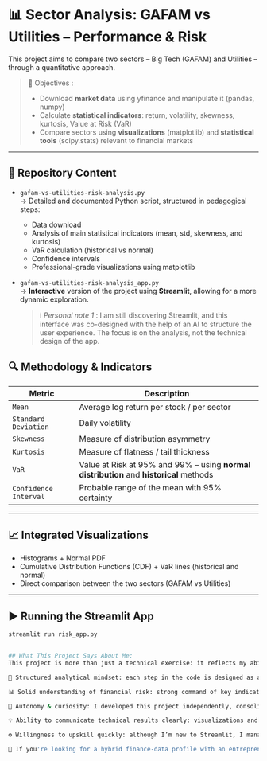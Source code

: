 # 📊 Sector Analysis: GAFAM vs Utilities – Performance & Risk

This project aims to compare two sectors – Big Tech (GAFAM) and Utilities – through a quantitative approach.

> 🎯 Objectives :
> - Download **market data** using yfinance and manipulate it (pandas, numpy)
> - Calculate **statistical indicators**: return, volatility, skewness, kurtosis, Value at Risk (VaR)
> - Compare sectors using **visualizations** (matplotlib) and **statistical tools** (scipy.stats) relevant to financial markets

---

## 📁 Repository Content

- `gafam-vs-utilities-risk-analysis.py`  
  → Detailed and documented Python script, structured in pedagogical steps:
  - Data download
  - Analysis of main statistical indicators (mean, std, skewness, and kurtosis)
  - VaR calculation (historical vs normal)
  - Confidence intervals
  - Professional-grade visualizations using matplotlib


- `gafam-vs-utilities-risk-analysis_app.py`  
  → **Interactive** version of the project using **Streamlit**, allowing for a more dynamic exploration.
  > ℹ️ *Personal note 1* : I am still discovering Streamlit, and this interface was co-designed with the help of an AI to structure the user experience. The focus is on the analysis, not the technical design of the app.



## 🔍 Methodology & Indicators

| Metric        | Description                                                                 |
|-----------------|-------------------------------------------------------------------------------|
| `Mean`          | Average log return per stock / per sector                        |
| `Standard Deviation` | Daily volatility                                                    |
| `Skewness`      | Measure of distribution asymmetry                                      |
| `Kurtosis`      | Measure of flatness / tail thickness                                        |
| `VaR`           | Value at Risk at 95% and 99% – using **normal distribution** and **historical** methods            |
| `Confidence Interval` | Probable range of the mean with 95% certainty                      |

---

## 📈 Integrated Visualizations

- Histograms + Normal PDF
- Cumulative Distribution Functions (CDF) + VaR lines (historical and normal)
- Direct comparison between the two sectors (GAFAM vs Utilities)
---
## ▶️ Running the Streamlit App

```bash
streamlit run risk_app.py


## What This Project Says About Me: 
This project is more than just a technical exercise: it reflects my ability to apply data skills to real-world financial problems. Here’s what it will tell you about me:

🎯 Structured analytical mindset: each step in the code is designed as a rigorous, reproducible, and interpretable analysis process.

📊 Solid understanding of financial risk: strong command of key indicators (volatility, VaR, return distribution), relevant for risk-sensitive sectors.

🧠 Autonomy & curiosity: I developed this project independently, consolidating my knowledge in quantitative finance and Python through external resources.

💡 Ability to communicate technical results clearly: visualizations and comments are decision-oriented, as expected in a company or consulting environment.

⚙️ Willingness to upskill quickly: although I’m new to Streamlit, I managed to build an interactive app by leveraging AI intelligently, showcasing adaptability.

📌 If you're looking for a hybrid finance-data profile with an entrepreneurial mindset: this project is a good reflection of it.

